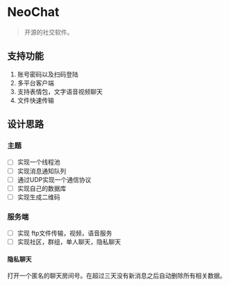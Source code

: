 # NeoChat
> 开源的社交软件。

## 支持功能
1. 账号密码以及扫码登陆
2. 多平台客户端
3. 支持表情包，文字语音视频聊天
4. 文件快速传输

## 设计思路

### 主题
- [ ] 实现一个线程池
- [ ] 实现消息通知队列
- [ ] 通过UDP实现一个通信协议
- [ ] 实现自己的数据库
- [ ] 实现生成二维码

### 服务端
- [ ] 实现 ftp文件传输，视频，语音服务
- [ ] 实现社区，群组，单人聊天，隐私聊天

#### 隐私聊天
打开一个匿名的聊天房间号。在超过三天没有新消息之后自动删除所有相关数据。
